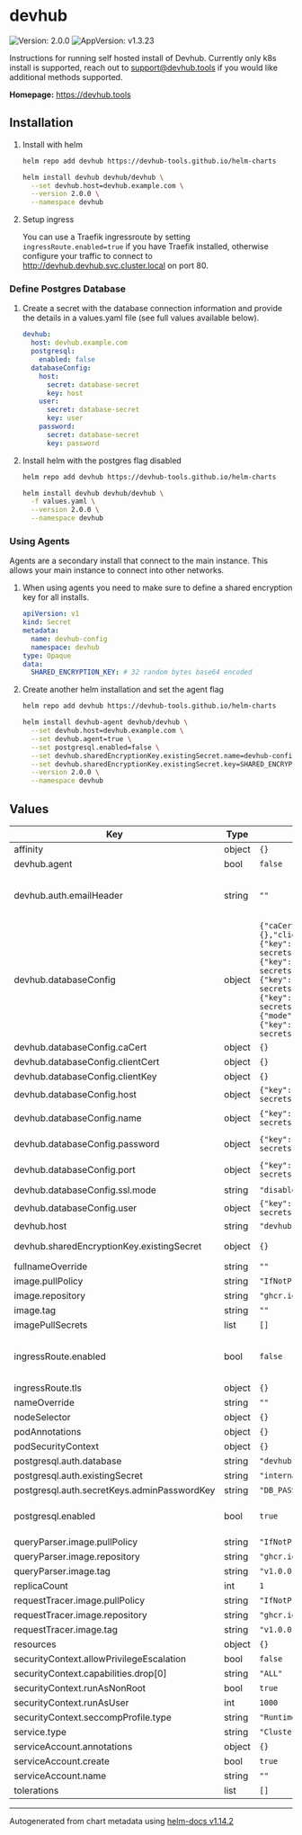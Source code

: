 # devhub

![Version: 2.0.0](https://img.shields.io/badge/Version-2.0.0-informational?style=flag) ![AppVersion: v1.3.23](https://img.shields.io/badge/AppVersion-v1.3.23-informational?style=flag)

Instructions for running self hosted install of Devhub. Currently only k8s install is supported, reach out to support@devhub.tools if you would like additional methods supported.

**Homepage:** <https://devhub.tools>

## Installation

1. Install with helm

    ```bash
    helm repo add devhub https://devhub-tools.github.io/helm-charts

    helm install devhub devhub/devhub \
      --set devhub.host=devhub.example.com \
      --version 2.0.0 \
      --namespace devhub
    ```

1. Setup ingress

    You can use a Traefik ingressroute by setting `ingressRoute.enabled=true` if you have Traefik installed, otherwise configure your traffic
    to connect to http://devhub.devhub.svc.cluster.local on port 80.

### Define Postgres Database

1. Create a secret with the database connection information and provide the details in a values.yaml file (see full values available below).

    ```yaml
    devhub:
      host: devhub.example.com
      postgresql:
        enabled: false
      databaseConfig:
        host:
          secret: database-secret
          key: host
        user:
          secret: database-secret
          key: user
        password:
          secret: database-secret
          key: password
    ```

1. Install helm with the postgres flag disabled

    ```bash
    helm repo add devhub https://devhub-tools.github.io/helm-charts

    helm install devhub devhub/devhub \
      -f values.yaml \
      --version 2.0.0 \
      --namespace devhub
    ```

### Using Agents

Agents are a secondary install that connect to the main instance. This allows your main instance to connect into other networks.

1. When using agents you need to make sure to define a shared encryption key for all installs.

    ```yaml
    apiVersion: v1
    kind: Secret
    metadata:
      name: devhub-config
      namespace: devhub
    type: Opaque
    data:
      SHARED_ENCRYPTION_KEY: # 32 random bytes base64 encoded
    ```

1. Create another helm installation and set the agent flag

    ```bash
    helm repo add devhub https://devhub-tools.github.io/helm-charts

    helm install devhub-agent devhub/devhub \
      --set devhub.host=devhub.example.com \
      --set devhub.agent=true \
      --set postgresql.enabled=false \
      --set devhub.sharedEncryptionKey.existingSecret.name=devhub-config \
      --set devhub.sharedEncryptionKey.existingSecret.key=SHARED_ENCRYPTION_KEY \
      --version 2.0.0 \
      --namespace devhub
    ```

## Values

| Key | Type | Default | Description |
|-----|------|---------|-------------|
| affinity | object | `{}` |  |
| devhub.agent | bool | `false` | Set to true if setting up an agent. |
| devhub.auth.emailHeader | string | `""` | Allows authenticating users with an auth proxy that forwards a header with the users email, for example X-Forwarded-Email. If set this is the only way users can login. |
| devhub.databaseConfig | object | `{"caCert":{},"clientCert":{},"clientKey":{},"host":{"key":"DB_HOSTNAME","secret":"internal-secrets"},"name":{"key":"DB_NAME","secret":"internal-secrets"},"password":{"key":"DB_PASSWORD","secret":"internal-secrets"},"port":{"key":"DB_PORT","secret":"internal-secrets"},"ssl":{"mode":"disabled"},"user":{"key":"DB_USERNAME","secret":"internal-secrets"}}` | See instructions for setting up secret to override application config. |
| devhub.databaseConfig.caCert | object | `{}` | Secret name and key that contains the CA cert. |
| devhub.databaseConfig.clientCert | object | `{}` | Secret name and key that contains the client cert. |
| devhub.databaseConfig.clientKey | object | `{}` | Secret name and key that contains the client private key. |
| devhub.databaseConfig.host | object | `{"key":"DB_HOSTNAME","secret":"internal-secrets"}` | Secret name and key that contains the database host. |
| devhub.databaseConfig.name | object | `{"key":"DB_NAME","secret":"internal-secrets"}` | Secret name and key that contains the database name (defaults to `devhub`). |
| devhub.databaseConfig.password | object | `{"key":"DB_PASSWORD","secret":"internal-secrets"}` | Secret name and key that contains the database password. |
| devhub.databaseConfig.port | object | `{"key":"DB_PORT","secret":"internal-secrets"}` | Secret name and key that contains the database port (defaults to `5432`). |
| devhub.databaseConfig.ssl.mode | string | `"disabled"` | Use `require` or `verify` to enable SSL. Disabled by default. |
| devhub.databaseConfig.user | object | `{"key":"DB_USERNAME","secret":"internal-secrets"}` | Secret name and key that contains the database user. |
| devhub.host | string | `"devhub.example.com"` | The hostname of your devhub instance. |
| devhub.sharedEncryptionKey.existingSecret | object | `{}` | Set to true to use an existing secret for the shared encryption key. |
| fullnameOverride | string | `""` |  |
| image.pullPolicy | string | `"IfNotPresent"` |  |
| image.repository | string | `"ghcr.io/devhub-tools/devhub"` |  |
| image.tag | string | `""` |  |
| imagePullSecrets | list | `[]` |  |
| ingressRoute.enabled | bool | `false` | If you have Traefik installed in your cluster you can configure an IngressRoute: https://doc.traefik.io/traefik/routing/providers/kubernetes-crd/#kind-ingressroute |
| ingressRoute.tls | object | `{}` |  |
| nameOverride | string | `""` |  |
| nodeSelector | object | `{}` |  |
| podAnnotations | object | `{}` |  |
| podSecurityContext | object | `{}` |  |
| postgresql.auth.database | string | `"devhub"` |  |
| postgresql.auth.existingSecret | string | `"internal-secrets"` |  |
| postgresql.auth.secretKeys.adminPasswordKey | string | `"DB_PASSWORD"` |  |
| postgresql.enabled | bool | `true` | Set to false to use an external database. See instructions to configure the connection with `devhub.existingSecretName`. |
| queryParser.image.pullPolicy | string | `"IfNotPresent"` |  |
| queryParser.image.repository | string | `"ghcr.io/devhub-tools/query-parser"` |  |
| queryParser.image.tag | string | `"v1.0.0"` |  |
| replicaCount | int | `1` |  |
| requestTracer.image.pullPolicy | string | `"IfNotPresent"` |  |
| requestTracer.image.repository | string | `"ghcr.io/devhub-tools/request-tracer"` |  |
| requestTracer.image.tag | string | `"v1.0.0"` |  |
| resources | object | `{}` |  |
| securityContext.allowPrivilegeEscalation | bool | `false` |  |
| securityContext.capabilities.drop[0] | string | `"ALL"` |  |
| securityContext.runAsNonRoot | bool | `true` |  |
| securityContext.runAsUser | int | `1000` |  |
| securityContext.seccompProfile.type | string | `"RuntimeDefault"` |  |
| service.type | string | `"ClusterIP"` |  |
| serviceAccount.annotations | object | `{}` |  |
| serviceAccount.create | bool | `true` |  |
| serviceAccount.name | string | `""` |  |
| tolerations | list | `[]` |  |

----------------------------------------------
Autogenerated from chart metadata using [helm-docs v1.14.2](https://github.com/norwoodj/helm-docs/releases/v1.14.2)